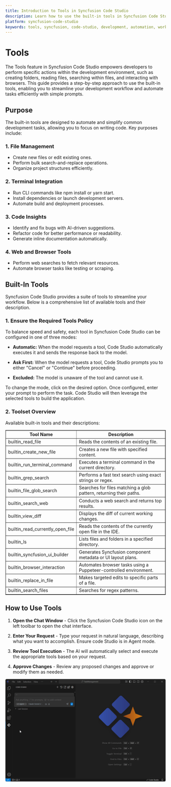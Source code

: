 ```yaml
---
title: Introduction to Tools in Syncfusion Code Studio
description: Learn how to use the built-in tools in Syncfusion Code Studio to streamline your development workflow and automate tasks efficiently.
platform: syncfusion-code-studio
keywords: tools, syncfusion, code-studio, development, automation, workflow, built-in-tools
---
```


# Tools

 The Tools feature in Syncfusion Code Studio empowers developers to perform specific actions within the development environment, such as creating folders, reading files, searching within files, and interacting with browsers. This guide provides a step-by-step approach to use the built-in tools, enabling you to streamline your development workflow and automate tasks efficiently with simple prompts.

## Purpose

The built-in tools are designed to automate and simplify common development tasks, allowing you to focus on writing code. Key purposes include:

### 1. File Management
- Create new files or edit existing ones.
- Perform bulk search-and-replace operations.
- Organize project structures efficiently.

### 2. Terminal Integration
- Run CLI commands like npm install or yarn start.
- Install dependencies or launch development servers.
- Automate build and deployment processes.

### 3. Code Insights
- Identify and fix bugs with AI-driven suggestions.
- Refactor code for better performance or readability.
- Generate inline documentation automatically.

### 4. Web and Browser Tools
- Perform web searches to fetch relevant resources.
- Automate browser tasks like testing or scraping.

## Built-In Tools

Syncfusion Code Studio provides a suite of tools to streamline your workflow. Below is a comprehensive list of available tools and their description.
 
### 1. Ensure the Required Tools Policy

To balance speed and safety, each tool in Syncfusion Code Studio can be configured in one of three modes:

- **Automatic:** When the model requests a tool, Code Studio automatically executes it and sends the response back to the model.

- **Ask First:** When the model requests a tool, Code Studio prompts you to either "Cancel" or "Continue" before proceeding.

- **Excluded:** The model is unaware of the tool and cannot use it.

 To change the mode, click on the desired option. Once configured, enter your prompt to perform the task. Code Studio will then leverage the selected tools to build the application.

### 2. Toolset Overview

Available built-in tools and their descriptions:

<table border="1" cellpadding="8" cellspacing="0">
  <thead>
    <tr>
      <th>Tool Name</th>
      <th>Description</th>
    </tr>
  </thead>
  <tbody>
    <tr>
      <td>builtin_read_file</td>
      <td>Reads the contents of an existing file.</td>
    </tr>
    <tr>
      <td>builtin_create_new_file</td>
      <td>Creates a new file with specified content.</td>
    </tr>
    <tr>
      <td>builtin_run_terminal_command</td>
      <td>Executes a terminal command in the current directory.</td>
    </tr>
    <tr>
      <td>builtin_grep_search</td>
      <td>Performs a fast text search using exact strings or regex.</td>
    </tr>
    <tr>
      <td>builtin_file_glob_search</td>
      <td>Searches for files matching a glob pattern, returning their paths.</td>
    </tr>
    <tr>
      <td>builtin_search_web</td>
      <td>Conducts a web search and returns top results.</td>
    </tr>
    <tr>
      <td>builtin_view_diff</td>
      <td>Displays the diff of current working changes.</td>
    </tr>
    <tr>
      <td>builtin_read_currently_open_file</td>
      <td>Reads the contents of the currently open file in the IDE.</td>
    </tr>
    <tr>
      <td>builtin_ls</td>
      <td>Lists files and folders in a specified directory.</td>
    </tr>
    <tr>
      <td>builtin_syncfusion_ui_builder</td>
      <td>Generates Syncfusion component metadata or UI layout plans.</td>
    </tr>
    <tr>
      <td>builtin_browser_interaction</td>
      <td>Automates browser tasks using a Puppeteer-controlled environment.</td>
    </tr>
    <tr>
      <td>builtin_replace_in_file</td>
      <td>Makes targeted edits to specific parts of a file.</td>
    </tr>
    <tr>
      <td>builtin_search_files</td>
      <td>Searches for regex patterns.</td>
    </tr>
  </tbody>
</table>

## How to Use Tools

1. **Open the Chat Window** - Click the Syncfusion Code Studio icon on the left toolbar to open the chat interface.

2. **Enter Your Request** - Type your request in natural language, describing what you want to accomplish. Ensure code Studio is in Agent mode.

3. **Review Tool Execution** - The AI will automatically select and execute the appropriate tools based on your request.

4. **Approve Changes** - Review any proposed changes and approve or modify them as needed.

<img src="../reference-images/Tools.gif" alt="Tools" >



